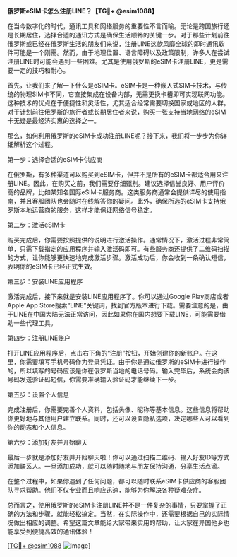 **俄罗斯eSIM卡怎么注册LINE？【TG💪+ @esim1088】**

在当今数字化的时代，通讯工具和网络服务的重要性不言而喻。无论是跨国旅行还是长期居住，选择合适的通讯方式是确保生活顺畅的关键一步。对于那些计划前往俄罗斯或已经在俄罗斯生活的朋友们来说，注册LINE这款风靡全球的即时通讯软件可能是一个刚需。然而，由于地理位置、语言障碍以及政策限制，许多人在尝试注册LINE时可能会遇到一些困难。尤其是使用俄罗斯的eSIM卡注册LINE，更是需要一定的技巧和耐心。

首先，让我们来了解一下什么是eSIM卡。eSIM卡是一种嵌入式SIM卡技术，与传统的物理SIM卡不同，它直接集成在设备内部，无需更换卡槽即可实现联网功能。这种技术的优点在于便捷性和灵活性，尤其适合经常需要切换国家或地区的人群。对于计划前往俄罗斯的旅行者或长期居住者来说，购买一张支持当地网络的eSIM卡无疑是最经济实惠的选择之一。

那么，如何利用俄罗斯的eSIM卡成功注册LINE呢？接下来，我们将一步步为你详细解析这个过程。

第一步：选择合适的eSIM卡供应商

在俄罗斯，有多种渠道可以购买到eSIM卡，但并不是所有的eSIM卡都适合用来注册LINE。因此，在购买之前，我们需要仔细甄别。建议选择信誉良好、用户评价高的品牌，比如某知名国际eSIM卡服务商。这类服务商通常会提供详尽的使用指南，并且客服团队也会随时在线解答你的疑问。此外，确保所选的eSIM卡支持俄罗斯本地运营商的服务，这样才能保证网络信号稳定。

第二步：激活eSIM卡

购买完成后，你需要按照提供的说明进行激活操作。通常情况下，激活过程非常简单，只需下载指定的应用程序并输入激活码即可。有些服务商还提供了二维码扫描的方式，让你能够更快速地完成激活步骤。激活成功后，你会收到一条确认短信，表明你的eSIM卡已经正式生效。

第三步：安装LINE应用程序

激活完成后，接下来就是安装LINE应用程序了。你可以通过Google Play商店或者Apple App Store搜索“LINE”关键词，找到官方版本进行下载。需要注意的是，由于LINE在中国大陆无法正常访问，因此如果你在国内想要下载LINE，可能需要借助一些代理工具。

第四步：注册LINE账户

打开LINE应用程序后，点击右下角的“注册”按钮，开始创建你的新账户。在这里，你需要填写手机号码作为登录凭证。由于你是通过俄罗斯的eSIM卡进行操作的，所以填写的号码应该是你在俄罗斯当地的电话号码。输入完毕后，系统会向该号码发送验证码短信，你需要准确输入验证码才能继续下一步。

第五步：设置个人信息

完成注册后，你需要完善个人资料，包括头像、昵称等基本信息。这些信息将帮助你更好地与其他用户建立联系。同时，还可以设置隐私选项，决定哪些人可以看到你的动态和个人信息。

第六步：添加好友并开始聊天

最后一步就是添加好友并开始聊天啦！你可以通过扫描二维码、输入好友ID等方式添加联系人。一旦添加成功，就可以随时随地与朋友保持沟通，分享生活点滴。

在整个过程中，如果你遇到了任何问题，都可以随时联系eSIM卡供应商的客服团队寻求帮助。他们不仅专业而且响应迅速，能够为你解决各种疑难杂症。

总而言之，使用俄罗斯的eSIM卡注册LINE并不是一件复杂的事情，只要掌握了正确的方法和步骤，就能轻松搞定。当然，在实际操作中，还需要根据自己的实际情况做出相应的调整。希望这篇文章能给大家带来实用的帮助，让大家在异国他乡也能享受到便捷高效的通讯体验！

[[TG💪+ @esim1088](https://t.me/s/esim1088) ![Image](https://i.postimg.cc/4NQfJmqS/Snipaste-2025-05-13-00-14-12.png)]